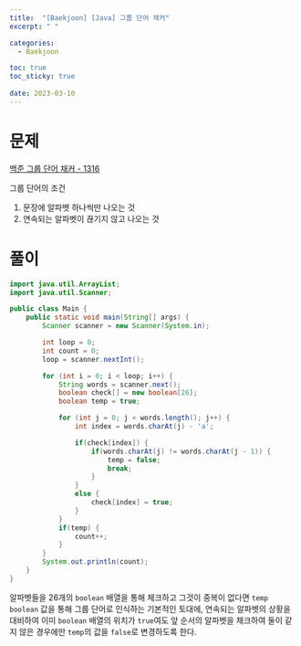 ```yaml
---
title:  "[Baekjoon] [Java] 그룹 단어 채커"
excerpt: " "

categories:
  - Baekjoon

toc: true
toc_sticky: true
 
date: 2023-03-10
---
```


# 문제

[백준 그룹 단어 채커 - 1316](https://www.acmicpc.net/problem/1316)

그룹 단어의 조건 

1. 문장에 알파벳 하나씩만 나오는 것
2. 연속되는 알파벳이 끊기지 않고 나오는 것

# 풀이
```java
import java.util.ArrayList;
import java.util.Scanner;

public class Main {
    public static void main(String[] args) {
        Scanner scanner = new Scanner(System.in);

        int loop = 0;
        int count = 0;
        loop = scanner.nextInt();

        for (int i = 0; i < loop; i++) {
            String words = scanner.next();
            boolean check[] = new boolean[26];
            boolean temp = true;

            for (int j = 0; j < words.length(); j++) {
                int index = words.charAt(j) - 'a';

                if(check[index]) {
                    if(words.charAt(j) != words.charAt(j - 1)) {
                        temp = false;
                        break;
                    }
                }
                else {
                    check[index] = true;
                }
            }
            if(temp) {
                count++;
            }
        }
        System.out.println(count);
    }
}
```

알파벳들을 26개의 `boolean` 배열을 통해 체크하고 그것이 중복이 없다면 `temp` `boolean` 값을 통해 그룹 단어로 인식하는 기본적인 토대에, 연속되는 알파벳의 상황을 대비하여 이미 `boolean` 배열의 위치가 `true`여도 앞 순서의 알파벳을 채크하여 둘이 같지 않은 경우에만 `temp`의 값을 `false`로 변경하도록 한다.